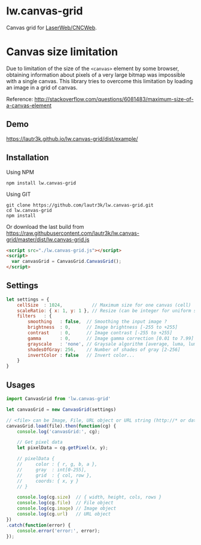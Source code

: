 # lw.canvas-grid
Canvas grid for [LaserWeb/CNCWeb](https://github.com/LaserWeb/LaserWeb4).

# Canvas size limitation
Due to limitation of the size of the `<canvas>` element by some browser, obtaining information about pixels of a very large bitmap was impossible with a single canvas.
This library tries to overcome this limitation by loading an image in a grid of canvas.

Reference: http://stackoverflow.com/questions/6081483/maximum-size-of-a-canvas-element

## Demo
https://lautr3k.github.io/lw.canvas-grid/dist/example/

## Installation
Using NPM
```
npm install lw.canvas-grid
```

Using GIT
```
git clone https://github.com/lautr3k/lw.canvas-grid.git
cd lw.canvas-grid
npm install
```

Or download the last build from https://raw.githubusercontent.com/lautr3k/lw.canvas-grid/master/dist/lw.canvas-grid.js
```html
<script src="./lw.canvas-grid.js"></script>
<script>
  var canvasGrid = CanvasGrid.CanvasGrid();
</script>
```

## Settings
```javascript
let settings = {
    cellSize  : 1024,           // Maximum size for one canvas (cell)
    scaleRatio: { x: 1, y: 1 }, // Resize (can be integer for uniform scaling)
    filters   : {
        smoothing   : false,  // Smoothing the input image ?
        brightness  : 0,      // Image brightness [-255 to +255]
        contrast    : 0,      // Image contrast [-255 to +255]
        gamma       : 0,      // Image gamma correction [0.01 to 7.99]
        grayscale   : 'none', // Graysale algorithm [average, luma, luma-601, luma-709, luma-240, desaturation, decomposition-[min|max], [red|green|blue]-chanel]
        shadesOfGray: 256,    // Number of shades of gray [2-256]
        invertColor : false   // Invert color...
    }
}
```

## Usages
```javascript
import CanvasGrid from 'lw.canvas-grid'

let canvasGrid = new CanvasGrid(settings)

// <file> can be Image, File, URL object or URL string (http://* or data:image/*)
canvasGrid.load(file).then(function(cg) {
    console.log('canvasGrid:', cg);

    // Get pixel data
    let pixelData = cg.getPixel(x, y);

    // pixelData {
    //     color : { r, g, b, a },
    //     gray  : int[0-255],
    //     grid  : { col, row },
    //     coords: { x, y }
    // }

    console.log(cg.size)  // { width, height, cols, rows }
    console.log(cg.file)  // File object
    console.log(cg.image) // Image object
    console.log(cg.url)   // URL object
})
.catch(function(error) {
    console.error('error:', error);
});
```
